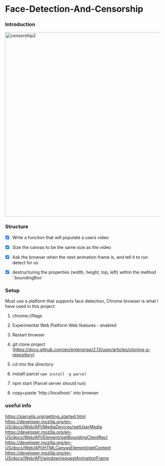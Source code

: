 # Face-Detection-And-Censorship
### Introduction<br />
<img width="600" alt="censorship2" src="https://user-images.githubusercontent.com/26147681/90512700-72579180-e156-11ea-883e-578d3e1c32b8.png">



### Structure
- [x] Write a funciton that will populate a users video<br />
- [x] Size the canvas to be the same size as the video<br />
- [x] Ask the browser when the next animation frame is, and tell it to run detect for us<br />
- [x] destructuring the properties {width, height, top, left} within the method '.boundingBox'<br />


### Setup
Must use a platform that supports face detection, Chrome browser is what i have used in this project. <br />

  1. chrome://flags<br />
  2. Experimental Web Platform Web features - enabled<br />
  3. Restart browser<br />

  1. git clone project (https://docs.github.com/en/enterprise/2.13/user/articles/cloning-a-repository)<br />
  2. cd into the directory<br />
  3. installl parcel `npm install -g parcel`
  4. npm start (Parcel server should run)<br />
  5. copy+paste 'http://localhost:' into browser<br />


### useful info
https://parceljs.org/getting_started.html<br />
https://developer.mozilla.org/en-US/docs/Web/API/MediaDevices/getUserMedia<br />
https://developer.mozilla.org/en-US/docs/Web/API/Element/getBoundingClientRect<br />
https://developer.mozilla.org/en-US/docs/Web/API/HTMLCanvasElement/getContext<br />
https://developer.mozilla.org/en-US/docs/Web/API/window/requestAnimationFrame<br />

